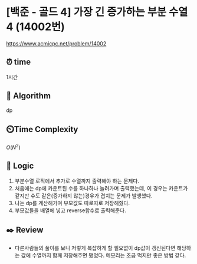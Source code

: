 # [백준 - 골드 4] 가장 긴 증가하는 부분 수열 4 (14002번)

https://www.acmicpc.net/problem/14002

## ⏰ **time**

1시간

## :pushpin: **Algorithm**

dp

## ⏲️**Time Complexity**

$O(N^2)$

## :round_pushpin: **Logic**

1. 부분수열 로직에서 추가로 수열까지 출력해야 하는 문제다.
2. 처음에는 dp에 카운트된 수를 하나하나 늘려가며 출력했는데, 이 경우는 카운트가 같지만 수도 같은(증가하지 않는)경우가 겹치는 문제가 발생했다.
3. 나는 dp를 계산해가며 부모값도 따로따로 저장해줬다.
4. 부모값들을 배열에 넣고 reverse함수로 출력해준다.

## :black_nib: **Review**

- 다른사람들의 풀이를 보니 저렇게 복잡하게 할 필요없이 dp값이 갱신된다면 해당하는 값에 수열까지 함께 저장해주면 됐었다. 메모리는 조금 먹지만 좋은 방법 같다.
